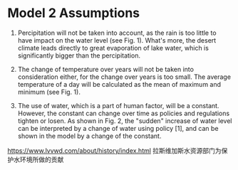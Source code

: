 # Model 2 Assumptions

1. Percipitation will not be taken into account, as the rain is too little to have impact on the water level (see Fig. 1). What's more, the desert climate leads directly to great evaporation of lake water, which is significantly bigger than the percipitation.
2. The change of temperature over years will not be taken into consideration either, for the change over years is too small. The average temperature of a day will be calculated as the mean of maximum and minimum (see Fig. 1).

3. The use of water, which is a part of human factor, will be a constant. However, the constant can change over time as policies and regulations tighten or losen. As shown in Fig. 2, the "sudden"  increase of water level can be interpreted by a change of water using policy [1], and can be shown in the model by a change of the constant.





https://www.lvvwd.com/about/history/index.html 拉斯维加斯水资源部门为保护水环境所做的贡献